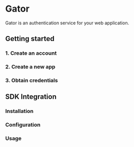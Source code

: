# Gator

Gator is an authentication service for your web application.

## Getting started

### 1. Create an account

### 2. Create a new app

### 3. Obtain credentials

## SDK Integration

### Installation

### Configuration

### Usage
